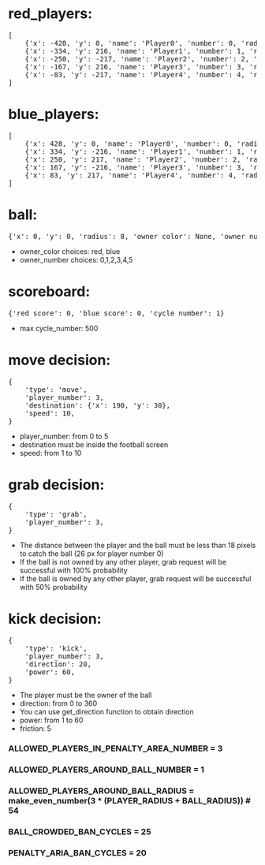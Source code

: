 # red_players:
<pre>
[
    {'x': -428, 'y': 0, 'name': 'Player0', 'number': 0, 'radius': 18, 'ban_cycles': 0},
    {'x': -334, 'y': 216, 'name': 'Player1', 'number': 1, 'radius': 10, 'ban_cycles': 0},
    {'x': -250, 'y': -217, 'name': 'Player2', 'number': 2, 'radius': 10, 'ban_cycles': 0},
    {'x': -167, 'y': 216, 'name': 'Player3', 'number': 3, 'radius': 10, 'ban_cycles': 0},
    {'x': -83, 'y': -217, 'name': 'Player4', 'number': 4, 'radius': 10, 'ban_cycles': 0},
]
</pre>

# blue_players:
<pre>
[
    {'x': 428, 'y': 0, 'name': 'Player0', 'number': 0, 'radius': 18, 'ban_cycles': 0},
    {'x': 334, 'y': -216, 'name': 'Player1', 'number': 1, 'radius': 10, 'ban_cycles': 0},
    {'x': 250, 'y': 217, 'name': 'Player2', 'number': 2, 'radius': 10, 'ban_cycles': 0},
    {'x': 167, 'y': -216, 'name': 'Player3', 'number': 3, 'radius': 10, 'ban_cycles': 0},
    {'x': 83, 'y': 217, 'name': 'Player4', 'number': 4, 'radius': 10, 'ban_cycles': 0},
]
</pre>

# ball:
<pre>
{'x': 0, 'y': 0, 'radius': 8, 'owner_color': None, 'owner_number': None, 'speed': 0, 'direction': None}
</pre>

* owner_color choices: red, blue
* owner_number choices: 0,1,2,3,4,5

# scoreboard:
<pre>
{'red_score': 0, 'blue_score': 0, 'cycle_number': 1}
</pre>

* max cycle_number: 500

# move decision:
<pre>
{
    'type': 'move',
    'player_number': 3,
    'destination': {'x': 190, 'y': 30},
    'speed': 10,
}
</pre>

* player_number: from 0 to 5
* destination must be inside the football screen
* speed: from 1 to 10

# grab decision:
<pre>
{
    'type': 'grab',
    'player_number': 3,
}
</pre>

* The distance between the player and the ball must be less than 18 pixels to catch the ball (26 px for player number 0)
* If the ball is not owned by any other player, grab request will be successful with 100% probability
* If the ball is owned by any other player, grab request will be successful with 50% probability

# kick decision:
<pre>
{
    'type': 'kick',
    'player_number': 3,
    'direction': 20,
    'power': 60,
}
</pre>

* The player must be the owner of the ball
* direction: from 0 to 360
* You can use get_direction function to obtain direction
* power: from 1 to 60
* friction: 5

### ALLOWED_PLAYERS_IN_PENALTY_AREA_NUMBER = 3
### ALLOWED_PLAYERS_AROUND_BALL_NUMBER = 1
### ALLOWED_PLAYERS_AROUND_BALL_RADIUS = make_even_number(3 * (PLAYER_RADIUS + BALL_RADIUS))  # 54
### BALL_CROWDED_BAN_CYCLES = 25
### PENALTY_ARIA_BAN_CYCLES = 20
